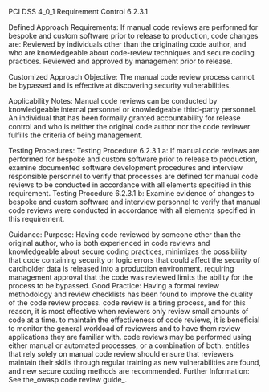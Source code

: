 PCI DSS 4_0_1 Requirement Control 6.2.3.1

Defined Approach Requirements:
If manual code reviews are performed for bespoke and custom software prior to release to production, code changes are: Reviewed by individuals other than the originating code author, and who are knowledgeable about code-review techniques and secure coding practices. Reviewed and approved by management prior to release.

Customized Approach Objective:
The manual code review process cannot be bypassed and is effective at discovering security vulnerabilities.

Applicability Notes:
Manual code reviews can be conducted by knowledgeable internal personnel or knowledgeable third-party personnel. An individual that has been formally granted accountability for release control and who is neither the original code author nor the code reviewer fulfills the criteria of being management.

Testing Procedures:
Testing Procedure 6.2.3.1.a: If manual code reviews are performed for bespoke and custom software prior to release to production, examine documented software development procedures and interview responsible personnel to verify that processes are defined for manual code reviews to be conducted in accordance with all elements specified in this requirement.
Testing Procedure 6.2.3.1.b: Examine evidence of changes to bespoke and custom software and interview personnel to verify that manual code reviews were conducted in accordance with all elements specified in this requirement.

Guidance:
Purpose: Having code reviewed by someone other than the original author, who is both experienced in code reviews and knowledgeable about secure coding practices, minimizes the possibility that code containing security or logic errors that could affect the security of cardholder data is released into a production environment. requiring management approval that the code was reviewed limits the ability for the process to be bypassed. Good Practice: Having a formal review methodology and review checklists has been found to improve the quality of the code review process. code review is a tiring process, and for this reason, it is most effective when reviewers only review small amounts of code at a time. to maintain the effectiveness of code reviews, it is beneficial to monitor the general workload of reviewers and to have them review applications they are familiar with. code reviews may be performed using either manual or automated processes, or a combination of both. entitles that rely solely on manual code review should ensure that reviewers maintain their skills through regular training as new vulnerabilities are found, and new secure coding methods are recommended. Further Information: See the_owasp code review guide_.